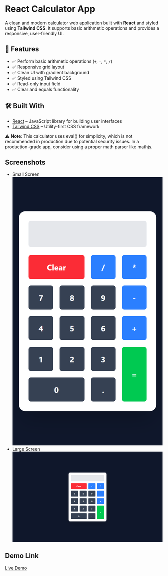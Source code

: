 # React Calculator App

A clean and modern calculator web application built with **React** and styled using **Tailwind CSS**. It supports basic arithmetic operations and provides a responsive, user-friendly UI.

## 🚀 Features

- ✅ Perform basic arithmetic operations (`+`, `-`, `*`, `/`)
- ✅ Responsive grid layout
- ✅ Clean UI with gradient background
- ✅ Styled using Tailwind CSS
- ✅ Read-only input field
- ✅ Clear and equals functionality

## 🛠️ Built With

- [React](https://reactjs.org/) – JavaScript library for building user interfaces
- [Tailwind CSS](https://tailwindcss.com/) – Utility-first CSS framework

⚠️ **Note**:
This calculator uses eval() for simplicity, which is not recommended in production due to potential security issues. In a production-grade app, consider using a proper math parser like mathjs.

## Screenshots

- Small Screen
  ![alt text](sm-calculator.png)
- Large Screen
  ![alt text](lg-calculator.png)

## Demo Link

[Live Demo]()
